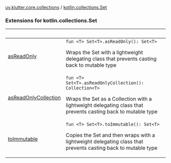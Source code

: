 [uy.klutter.core.collections](../index.md) / [kotlin.collections.Set](.)


### Extensions for kotlin.collections.Set

|&nbsp;|&nbsp;|
|---|---|
| [asReadOnly](as-read-only.md) | `fun <T> Set<T>.asReadOnly(): Set<T>`<p>Wraps the Set with a lightweight delegating class that prevents casting back to mutable type</p> |
| [asReadOnlyCollection](as-read-only-collection.md) | `fun <T> Set<T>.asReadOnlyCollection(): Collection<T>`<p>Wraps the Set as a Collection with a lightweight delegating class that prevents casting back to mutable type</p> |
| [toImmutable](to-immutable.md) | `fun <T> Set<T>.toImmutable(): Set<T>`<p>Copies the Set and then wraps with a lightweight delegating class that prevents casting back to mutable type</p> |
